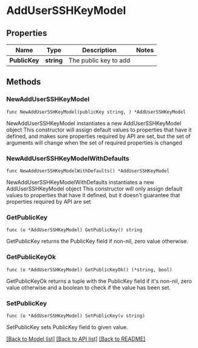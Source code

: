 # AddUserSSHKeyModel

## Properties

Name | Type | Description | Notes
------------ | ------------- | ------------- | -------------
**PublicKey** | **string** | The public key to add | 

## Methods

### NewAddUserSSHKeyModel

`func NewAddUserSSHKeyModel(publicKey string, ) *AddUserSSHKeyModel`

NewAddUserSSHKeyModel instantiates a new AddUserSSHKeyModel object
This constructor will assign default values to properties that have it defined,
and makes sure properties required by API are set, but the set of arguments
will change when the set of required properties is changed

### NewAddUserSSHKeyModelWithDefaults

`func NewAddUserSSHKeyModelWithDefaults() *AddUserSSHKeyModel`

NewAddUserSSHKeyModelWithDefaults instantiates a new AddUserSSHKeyModel object
This constructor will only assign default values to properties that have it defined,
but it doesn't guarantee that properties required by API are set

### GetPublicKey

`func (o *AddUserSSHKeyModel) GetPublicKey() string`

GetPublicKey returns the PublicKey field if non-nil, zero value otherwise.

### GetPublicKeyOk

`func (o *AddUserSSHKeyModel) GetPublicKeyOk() (*string, bool)`

GetPublicKeyOk returns a tuple with the PublicKey field if it's non-nil, zero value otherwise
and a boolean to check if the value has been set.

### SetPublicKey

`func (o *AddUserSSHKeyModel) SetPublicKey(v string)`

SetPublicKey sets PublicKey field to given value.



[[Back to Model list]](../README.md#documentation-for-models) [[Back to API list]](../README.md#documentation-for-api-endpoints) [[Back to README]](../README.md)


